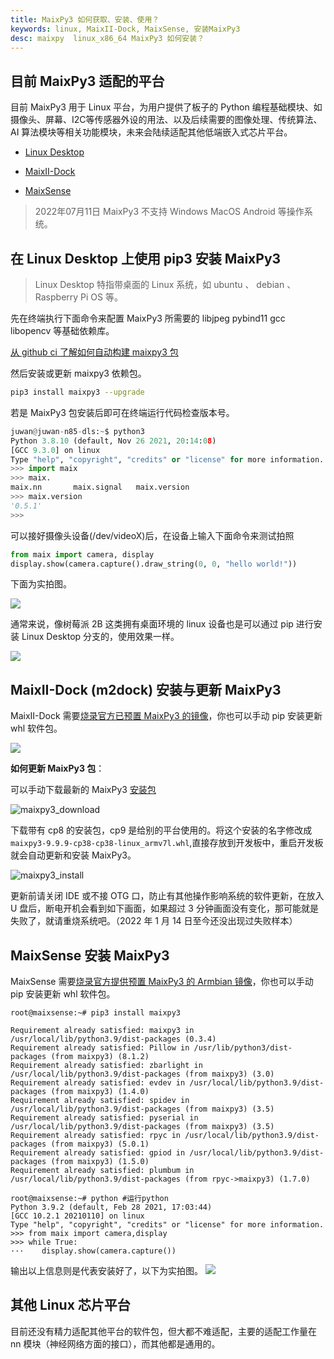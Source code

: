 ```yaml
---
title: MaixPy3 如何获取、安装、使用？
keywords: linux, MaixII-Dock, MaixSense, 安装MaixPy3
desc: maixpy  linux_x86_64 MaixPy3 如何安装？
---
```


## 目前 MaixPy3 适配的平台

目前 MaixPy3 用于 Linux 平台，为用户提供了板子的 Python 编程基础模块、如摄像头、屏幕、I2C等传感器外设的用法、以及后续需要的图像处理、传统算法、AI 算法模块等相关功能模块，未来会陆续适配其他低端嵌入式芯片平台。

- [Linux Desktop](https://github.com/sipeed/MaixPy3)

- [MaixII-Dock](/hardware/zh/maixII/M2/resources.html)

- [MaixSense](/hardware/zh/maixII/M2A/maixsense.html)

> 2022年07月11日 MaixPy3 不支持 Windows MacOS Android 等操作系统。

## 在 Linux Desktop 上使用 pip3 安装 MaixPy3

> Linux Desktop 特指带桌面的 Linux 系统，如 ubuntu 、 debian 、Raspberry Pi OS 等。

先在终端执行下面命令来配置 MaixPy3 所需要的 libjpeg pybind11 gcc libopencv 等基础依赖库。

[从 github ci 了解如何自动构建 maixpy3 包](https://github.com/sipeed/MaixPy3/blob/release/.github/workflows/maixpy3_build.yml#L21-L34)

然后安装或更新 maixpy3 依赖包。

```bash
pip3 install maixpy3 --upgrade
```

若是 MaixPy3 包安装后即可在终端运行代码检查版本号。

```python
juwan@juwan-n85-dls:~$ python3
Python 3.8.10 (default, Nov 26 2021, 20:14:08)
[GCC 9.3.0] on linux
Type "help", "copyright", "credits" or "license" for more information.
>>> import maix
>>> maix.
maix.nn       maix.signal   maix.version
>>> maix.version
'0.5.1'
>>>
```

可以接好摄像头设备(/dev/videoX)后，在设备上输入下面命令来测试拍照

```python
from maix import camera, display
display.show(camera.capture().draw_string(0, 0, "hello world!"))
```

下面为实拍图。

![](./asserts/ubuntu.png)

通常来说，像树莓派 2B 这类拥有桌面环境的 linux 设备也是可以通过 pip 进行安装 Linux Desktop 分支的，使用效果一样。

![](./asserts/rpi2b.png)

## MaixII-Dock (m2dock) 安装与更新 MaixPy3

MaixII-Dock 需要[烧录官方已预置 MaixPy3 的镜像](https://wiki.sipeed.com/hardware/zh/maixII/M2/flash.html)，你也可以手动 pip 安装更新 whl 软件包。

![](./asserts/V831.jpg)

**如何更新 MaixPy3 包**：

可以手动下载最新的 MaixPy3 [安装包](https://pypi.org/project/maixpy3/#history)

![maixpy3_download](/hardware/zh/maixII/M2/asserts/usage/maixpy3_download.png)

下载带有 cp8 的安装包，cp9 是给别的平台使用的。将这个安装的名字修改成 `maixpy3-9.9.9-cp38-cp38-linux_armv7l.whl`,直接存放到开发板中，重启开发板就会自动更新和安装 MaixPy3。

![maixpy3_install](/hardware/zh/maixII/M2/asserts/usage/maixpy3_install.png)

更新前请关闭 IDE 或不接 OTG 口，防止有其他操作影响系统的软件更新，在放入 U 盘后，断电开机会看到如下画面，如果超过 3 分钟画面没有变化，那可能就是失败了，就请重烧系统吧。（2022 年 1 月 14 日至今还没出现过失败样本）

## MaixSense 安装 MaixPy3

MaixSense 需要[烧录官方提供预置 MaixPy3 的 Armbian 镜像](https://wiki.sipeed.com/hardware/zh/maixII/M2A/flash_system.html)，你也可以手动 pip 安装更新 whl 软件包。

```shell
root@maixsense:~# pip3 install maixpy3

Requirement already satisfied: maixpy3 in /usr/local/lib/python3.9/dist-packages (0.3.4)
Requirement already satisfied: Pillow in /usr/lib/python3/dist-packages (from maixpy3) (8.1.2)
Requirement already satisfied: zbarlight in /usr/local/lib/python3.9/dist-packages (from maixpy3) (3.0)
Requirement already satisfied: evdev in /usr/local/lib/python3.9/dist-packages (from maixpy3) (1.4.0)
Requirement already satisfied: spidev in /usr/local/lib/python3.9/dist-packages (from maixpy3) (3.5)
Requirement already satisfied: pyserial in /usr/local/lib/python3.9/dist-packages (from maixpy3) (3.5)
Requirement already satisfied: rpyc in /usr/local/lib/python3.9/dist-packages (from maixpy3) (5.0.1)
Requirement already satisfied: gpiod in /usr/local/lib/python3.9/dist-packages (from maixpy3) (1.5.0)
Requirement already satisfied: plumbum in /usr/local/lib/python3.9/dist-packages (from rpyc->maixpy3) (1.7.0)

root@maixsense:~# python #运行python
Python 3.9.2 (default, Feb 28 2021, 17:03:44)
[GCC 10.2.1 20210110] on linux
Type "help", "copyright", "credits" or "license" for more information.
>>> from maix import camera,display
>>> while True:
···    display.show(camera.capture())
```

输出以上信息则是代表安装好了，以下为实拍图。
![](./asserts/R329.jpg)

## 其他 Linux 芯片平台

目前还没有精力适配其他平台的软件包，但大都不难适配，主要的适配工作量在 nn 模块（神经网络方面的接口），而其他都是通用的。
